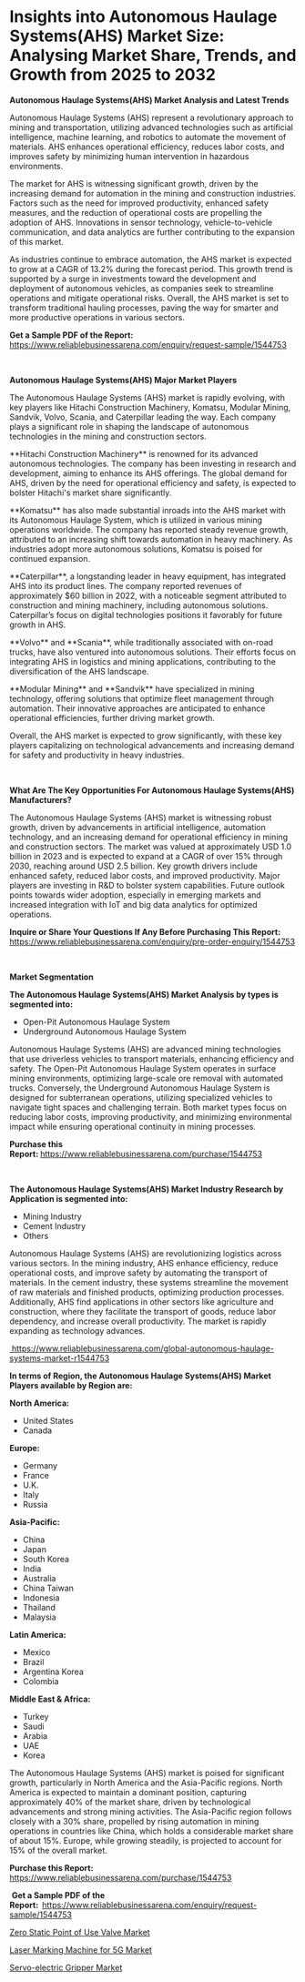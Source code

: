 <p><h1>Insights into Autonomous Haulage Systems(AHS) Market Size: Analysing Market Share, Trends, and Growth from 2025 to 2032</h1></p><p><strong>Autonomous Haulage Systems(AHS) Market Analysis and Latest Trends</strong></p>
<p><p>Autonomous Haulage Systems (AHS) represent a revolutionary approach to mining and transportation, utilizing advanced technologies such as artificial intelligence, machine learning, and robotics to automate the movement of materials. AHS enhances operational efficiency, reduces labor costs, and improves safety by minimizing human intervention in hazardous environments. </p><p>The market for AHS is witnessing significant growth, driven by the increasing demand for automation in the mining and construction industries. Factors such as the need for improved productivity, enhanced safety measures, and the reduction of operational costs are propelling the adoption of AHS. Innovations in sensor technology, vehicle-to-vehicle communication, and data analytics are further contributing to the expansion of this market.</p><p>As industries continue to embrace automation, the AHS market is expected to grow at a CAGR of 13.2% during the forecast period. This growth trend is supported by a surge in investments toward the development and deployment of autonomous vehicles, as companies seek to streamline operations and mitigate operational risks. Overall, the AHS market is set to transform traditional hauling processes, paving the way for smarter and more productive operations in various sectors.</p></p>
<p><strong>Get a Sample PDF of the Report:&nbsp;</strong> <a href="https://www.reliablebusinessarena.com/enquiry/request-sample/1544753?utm_campaign=1948&utm_medium=2&utm_source=Github&utm_content=ia&utm_term=11042025&utm_id=autonomous-haulage-systemsahs">https://www.reliablebusinessarena.com/enquiry/request-sample/1544753</a></p>
<p>&nbsp;</p>
<p><strong>Autonomous Haulage Systems(AHS) Major Market Players</strong></p>
<p><p>The Autonomous Haulage Systems (AHS) market is rapidly evolving, with key players like Hitachi Construction Machinery, Komatsu, Modular Mining, Sandvik, Volvo, Scania, and Caterpillar leading the way. Each company plays a significant role in shaping the landscape of autonomous technologies in the mining and construction sectors.</p><p>**Hitachi Construction Machinery** is renowned for its advanced autonomous technologies. The company has been investing in research and development, aiming to enhance its AHS offerings. The global demand for AHS, driven by the need for operational efficiency and safety, is expected to bolster Hitachi's market share significantly.</p><p>**Komatsu** has also made substantial inroads into the AHS market with its Autonomous Haulage System, which is utilized in various mining operations worldwide. The company has reported steady revenue growth, attributed to an increasing shift towards automation in heavy machinery. As industries adopt more autonomous solutions, Komatsu is poised for continued expansion.</p><p>**Caterpillar**, a longstanding leader in heavy equipment, has integrated AHS into its product lines. The company reported revenues of approximately $60 billion in 2022, with a noticeable segment attributed to construction and mining machinery, including autonomous solutions. Caterpillar’s focus on digital technologies positions it favorably for future growth in AHS.</p><p>**Volvo** and **Scania**, while traditionally associated with on-road trucks, have also ventured into autonomous solutions. Their efforts focus on integrating AHS in logistics and mining applications, contributing to the diversification of the AHS landscape.</p><p>**Modular Mining** and **Sandvik** have specialized in mining technology, offering solutions that optimize fleet management through automation. Their innovative approaches are anticipated to enhance operational efficiencies, further driving market growth.</p><p>Overall, the AHS market is expected to grow significantly, with these key players capitalizing on technological advancements and increasing demand for safety and productivity in heavy industries.</p></p>
<p>&nbsp;</p>
<p><strong>What Are The Key Opportunities For Autonomous Haulage Systems(AHS) Manufacturers?</strong></p>
<p><p>The Autonomous Haulage Systems (AHS) market is witnessing robust growth, driven by advancements in artificial intelligence, automation technology, and an increasing demand for operational efficiency in mining and construction sectors. The market was valued at approximately USD 1.0 billion in 2023 and is expected to expand at a CAGR of over 15% through 2030, reaching around USD 2.5 billion. Key growth drivers include enhanced safety, reduced labor costs, and improved productivity. Major players are investing in R&D to bolster system capabilities. Future outlook points towards wider adoption, especially in emerging markets and increased integration with IoT and big data analytics for optimized operations.</p></p>
<p><strong>Inquire or Share Your Questions If Any Before Purchasing This Report:</strong> <a href="https://www.reliablebusinessarena.com/enquiry/pre-order-enquiry/1544753?utm_campaign=1948&utm_medium=2&utm_source=Github&utm_content=ia&utm_term=11042025&utm_id=autonomous-haulage-systemsahs">https://www.reliablebusinessarena.com/enquiry/pre-order-enquiry/1544753</a></p>
<p>&nbsp;</p>
<p><strong>Market Segmentation</strong></p>
<p><strong>The Autonomous Haulage Systems(AHS) Market Analysis by types is segmented into:</strong></p>
<p><ul><li>Open-Pit Autonomous Haulage System</li><li>Underground Autonomous Haulage System</li></ul></p>
<p><p>Autonomous Haulage Systems (AHS) are advanced mining technologies that use driverless vehicles to transport materials, enhancing efficiency and safety. The Open-Pit Autonomous Haulage System operates in surface mining environments, optimizing large-scale ore removal with automated trucks. Conversely, the Underground Autonomous Haulage System is designed for subterranean operations, utilizing specialized vehicles to navigate tight spaces and challenging terrain. Both market types focus on reducing labor costs, improving productivity, and minimizing environmental impact while ensuring operational continuity in mining processes.</p></p>
<p><strong>Purchase this Report:&nbsp;</strong><a href="https://www.reliablebusinessarena.com/purchase/1544753?utm_campaign=1948&utm_medium=2&utm_source=Github&utm_content=ia&utm_term=11042025&utm_id=autonomous-haulage-systemsahs">https://www.reliablebusinessarena.com/purchase/1544753</a></p>
<p>&nbsp;</p>
<p><strong>The Autonomous Haulage Systems(AHS) Market Industry Research by Application is segmented into:</strong></p>
<p><ul><li>Mining Industry</li><li>Cement Industry</li><li>Others</li></ul></p>
<p><p>Autonomous Haulage Systems (AHS) are revolutionizing logistics across various sectors. In the mining industry, AHS enhance efficiency, reduce operational costs, and improve safety by automating the transport of materials. In the cement industry, these systems streamline the movement of raw materials and finished products, optimizing production processes. Additionally, AHS find applications in other sectors like agriculture and construction, where they facilitate the transport of goods, reduce labor dependency, and increase overall productivity. The market is rapidly expanding as technology advances.</p></p>
<p><a href="https://www.reliablebusinessarena.com/global-autonomous-haulage-systems-market-r1544753?utm_campaign=1948&utm_medium=2&utm_source=Github&utm_content=ia&utm_term=11042025&utm_id=autonomous-haulage-systemsahs">&nbsp;https://www.reliablebusinessarena.com/global-autonomous-haulage-systems-market-r1544753</a></p>
<p><strong>In terms of Region, the Autonomous Haulage Systems(AHS) Market Players available by Region are:</strong></p>
<p>
    <p> <strong> North America: </strong>
        <ul>
            <li>United States</li>
            <li>Canada</li>
        </ul>
        </p> 
    <p> <strong> Europe: </strong>
        <ul>
            <li>Germany</li>
            <li>France</li>
            <li>U.K.</li>
            <li>Italy</li>
            <li>Russia</li>
        </ul>
        </p> 
    <p> <strong> Asia-Pacific: </strong>
        <ul>
            <li>China</li>
            <li>Japan</li>
            <li>South Korea</li>
            <li>India</li>
            <li>Australia</li>
            <li>China Taiwan</li>
            <li>Indonesia</li>
            <li>Thailand</li>
            <li>Malaysia</li>
        </ul>
        </p> 
    <p> <strong> Latin America: </strong>
        <ul>
            <li>Mexico</li>
            <li>Brazil</li>
            <li>Argentina Korea</li>
            <li>Colombia</li>
        </ul>
        </p> 
    <p> <strong> Middle East & Africa: </strong>
        <ul>
            <li>Turkey</li>
            <li>Saudi</li>
            <li>Arabia</li>
            <li>UAE</li>
            <li>Korea</li>
        </ul>
    </p>
    </p>
<p><p>The Autonomous Haulage Systems (AHS) market is poised for significant growth, particularly in North America and the Asia-Pacific regions. North America is expected to maintain a dominant position, capturing approximately 40% of the market share, driven by technological advancements and strong mining activities. The Asia-Pacific region follows closely with a 30% share, propelled by rising automation in mining operations in countries like China, which holds a considerable market share of about 15%. Europe, while growing steadily, is projected to account for 15% of the overall market.</p></p>
<p><strong>Purchase this Report: </strong><a href="https://www.reliablebusinessarena.com/purchase/1544753?utm_campaign=1948&utm_medium=2&utm_source=Github&utm_content=ia&utm_term=11042025&utm_id=autonomous-haulage-systemsahs">https://www.reliablebusinessarena.com/purchase/1544753</a></p>
<p>&nbsp;<strong>Get a Sample PDF of the Report:&nbsp;&nbsp;</strong><a href="https://www.reliablebusinessarena.com/enquiry/request-sample/1544753?utm_campaign=1948&utm_medium=2&utm_source=Github&utm_content=ia&utm_term=11042025&utm_id=autonomous-haulage-systemsahs">https://www.reliablebusinessarena.com/enquiry/request-sample/1544753</a></p>
<p><strong></strong></p>
<p><p><a href="https://github.com/rafiishibu00/Market-Research-Report-List-1/blob/main/zero-static-point-of-use-valve-market.md?utm_campaign=1948&utm_medium=2&utm_source=Github&utm_content=ia&utm_term=11042025&utm_id=autonomous-haulage-systemsahs">Zero Static Point of Use Valve Market</a></p><p><a href="https://github.com/paulierasho/Market-Research-Report-List-1/blob/main/laser-marking-machine-for-5g-market.md?utm_campaign=1948&utm_medium=2&utm_source=Github&utm_content=ia&utm_term=11042025&utm_id=autonomous-haulage-systemsahs">Laser Marking Machine for 5G Market</a></p><p><a href="https://github.com/poskaturovtl/Market-Research-Report-List-1/blob/main/servo-electric-gripper-market.md?utm_campaign=1948&utm_medium=2&utm_source=Github&utm_content=ia&utm_term=11042025&utm_id=autonomous-haulage-systemsahs">Servo-electric Gripper Market</a></p></p>
